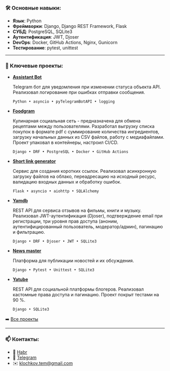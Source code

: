 ### 🛠️ Основные навыки:

- **Язык**: Python
- **Фреймворки**: Django, Django REST Framework, Flask
- **СУБД**: PostgreSQL, SQLite3
- **Аутентификация**: JWT, Djoser
- **DevOps**: Docker, GitHub Actions, Nginx, Gunicorn
- **Тестирование**: pytest, unittest

---

### 🚀 Ключевые проекты:

- **[Assistant Bot](https://github.com/KlochkovAV/assistant-bot)**
  <p> 
    Telegram бот для уведомления при изменении статуса объекта API. Реализовал логирование при ошибках отправки сообщения.
  </p>

  `Python • asyncio • pyTelegramBotAPI • logging`
  
- **[Foodgram](https://github.com/KlochkovAV/foodgram)**
  <p>
    Кулинарная социальная сеть - предназначена для обмена рецептами между пользователями. Разработал выгрузку списка покупок     в формате pdf с суммирование количества ингредиентов, загрузку начальных данных из CSV файлов, работу с медиафайлами.        Проект упаковал в контейнеры, настроил CI/CD.
  </p>
  
  `Django • DRF • PostgreSQL • Docker • GitHub Actions`

- **[Short link generator](https://github.com/KlochkovAV/short_link_generator)**
  <p>
    Сервис для создания коротких ссылок. Реализовал асинхронную загрузку файлов на облако, переадресацию
    на исходный ресурс, валидацию входных данных и обработку ошибок.
  </p>

  `Flask • asyncio • aiohttp • SQLAlchemy`

- **[Yamdb](https://github.com/KlochkovAV/yamdb)**
  <p>
    REST API для сервиса отзывов на фильмы, книги и музыку.
    Реализовал JWT-аутентификация (Djoser), подтверждение email при регистрации, три уровня прав доступа                         (аноним, аутентифицированный пользователь, модератор/админ), пагинацию и фильтрацию.
  </p>

  `Django • DRF • Djoser • JWT • SQLite3`
  
- **[News master](https://github.com/KlochkovAV/news_master)**
  <p>
    Платформа для публикации новостей и их обсуждения.
  </p>
  
  `Django • Pytest • Unittest • SQLite3`

- **[Yatube](https://github.com/KlochkovAV/yatube)**
  <p>
    REST API для социальной платформы блогеров. Реализовал кастомные права доступа и пагинацию. Проект покрыт тестами на 90      %.
  </p> 
  
  `Django • SQLite3`

➡️ [Все проекты](https://github.com/KlochkovAV?tab=repositories)

---

### 📫 Контакты:

- 💼 [Habr](https://career.habr.com/klochkovart)
- 🐘 [Telegram](https://t.me/hey_bouss)
- ✉️ klochkov.tem@gmail.com
